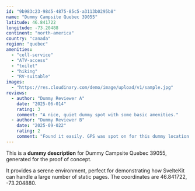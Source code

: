 ```yaml
---
id: "9b983c23-98d5-4875-85c5-a3113b0295b8"
name: "Dummy Campsite Quebec 39055"
latitude: 46.841722
longitude: -73.20488
continent: "north-america"
country: "canada"
region: "quebec"
amenities:
  - "cell-service"
  - "ATV-access"
  - "toilet"
  - "hiking"
  - "RV-suitable"
images:
  - "https://res.cloudinary.com/demo/image/upload/v1/sample.jpg"
reviews:
  - author: "Dummy Reviewer A"
    date: "2025-06-014"
    rating: 3
    comment: "A nice, quiet dummy spot with some basic amenities."
  - author: "Dummy Reviewer B"
    date: "2025-09-022"
    rating: 2
    comment: "Found it easily. GPS was spot on for this dummy location."
---
```


This is a **dummy description** for Dummy Campsite Quebec 39055, generated for the proof of concept.

It provides a serene environment, perfect for demonstrating how SvelteKit can handle a large number of static pages. The coordinates are 46.841722, -73.204880.
